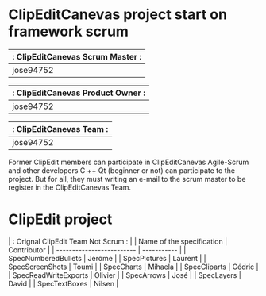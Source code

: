 # ClipEditCanevas project start on framework scrum

| : ClipEditCanevas Scrum Master : | 
| ----------- |
| jose94752        |

| : ClipEditCanevas Product Owner : | 
| ----------- |
| jose94752        |

| : ClipEditCanevas Team : | 
| ----------- |
| jose94752        |

Former ClipEdit members can participate in ClipEditCanevas Agile-Scrum
and other developers C ++ Qt (beginner or not) can participate to the project.
But for all, they must writing an e-mail to the scrum master
to be register in the ClipEditCanevas Team.

# ClipEdit project

| : Orignal ClipEdit Team Not Scrum : | 
| Name of the specification | Contributor |
| ------------------------- | ----------- |
| SpecNumberedBullets       | Jérôme      |
| SpecPictures              | Laurent     |
| SpecScreenShots           | Toumi       |
| SpecCharts                | Mihaela     |
| SpecCliparts              | Cédric      |
| SpecReadWriteExports      | Olivier     |
| SpecArrows                | José        |
| SpecLayers                | David       |
| SpecTextBoxes             | Nilsen      | 
